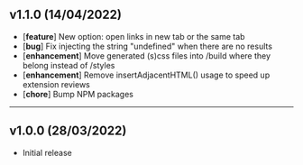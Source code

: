 ## v1.1.0 (14/04/2022)
- [**feature**] New option: open links in new tab or the same tab
- [**bug**] Fix injecting the string "undefined" when there are no results
- [**enhancement**] Move generated (s)css files into /build where they belong instead of /styles
- [**enhancement**] Remove insertAdjacentHTML() usage to speed up extension reviews
- [**chore**] Bump NPM packages
---

## v1.0.0 (28/03/2022)
- Initial release